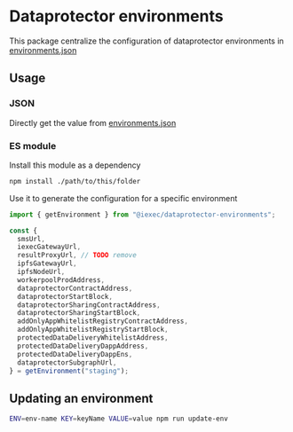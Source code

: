 # Dataprotector environments

This package centralize the configuration of dataprotector environments in [environments.json](./environments.json)

## Usage

### JSON

Directly get the value from [environments.json](./environments.json)

### ES module

Install this module as a dependency

```sh
npm install ./path/to/this/folder
```

Use it to generate the configuration for a specific environment

```js
import { getEnvironment } from "@iexec/dataprotector-environments";

const {
  smsUrl,
  iexecGatewayUrl,
  resultProxyUrl, // TODO remove
  ipfsGatewayUrl,
  ipfsNodeUrl,
  workerpoolProdAddress,
  dataprotectorContractAddress,
  dataprotectorStartBlock,
  dataprotectorSharingContractAddress,
  dataprotectorSharingStartBlock,
  addOnlyAppWhitelistRegistryContractAddress,
  addOnlyAppWhitelistRegistryStartBlock,
  protectedDataDeliveryWhitelistAddress,
  protectedDataDeliveryDappAddress,
  protectedDataDeliveryDappEns,
  dataprotectorSubgraphUrl,
} = getEnvironment("staging");
```

## Updating an environment

```sh
ENV=env-name KEY=keyName VALUE=value npm run update-env
```

